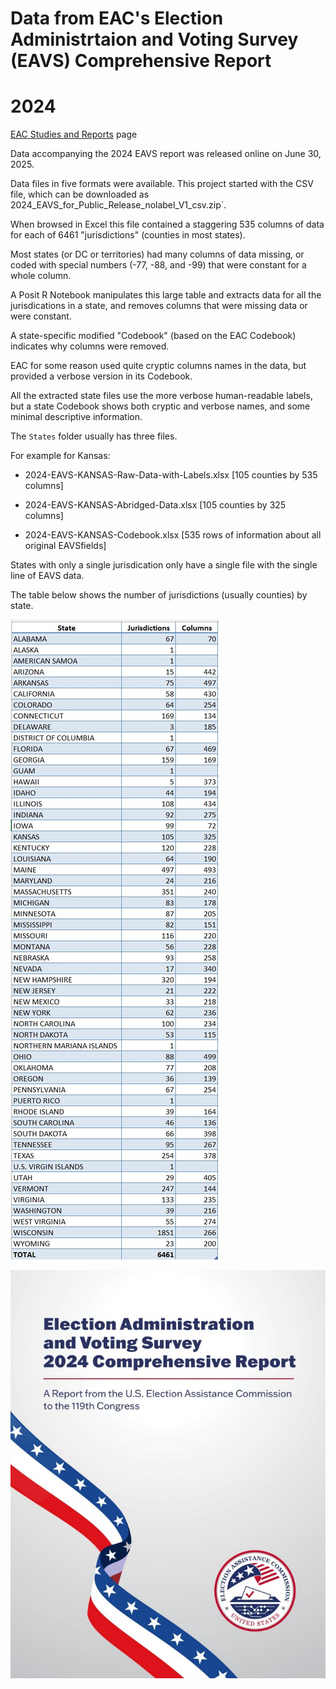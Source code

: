 # Data from EAC's Election Administrtaion and Voting Survey (EAVS) Comprehensive Report

# 2024

[EAC Studies and Reports](https://www.eac.gov/research-and-data/studies-and-reports) page

Data accompanying the 2024 EAVS report was released online on June 30, 2025.

Data files in five formats were available.  This project started with the CSV file, which can be downloaded as 2024_EAVS_for_Public_Release_nolabel_V1_csv.zip`.

When browsed in Excel this file contained a staggering 535 columns of data for each of 6461 "jurisdictions" (counties in most states).

Most states (or DC or territories) had many columns of data missing, or coded with special numbers (-77, -88, and -99) that were constant for a whole column.

A Posit R Notebook manipulates this large table and extracts data for all the jurisdications in a state, and removes columns that were missing data or were constant.

A state-specific modified "Codebook" (based on the EAC Codebook) indicates why columns were removed.

EAC for some reason used quite cryptic columns names in the data, but provided a verbose version in its Codebook.

All the extracted state files use the more verbose human-readable labels, but a state Codebook shows both cryptic and verbose names, and some minimal descriptive information.

The `States` folder usually has three files.

For example for Kansas:

* 2024-EAVS-KANSAS-Raw-Data-with-Labels.xlsx [105 counties by 535 columns]

* 2024-EAVS-KANSAS-Abridged-Data.xlsx [105 counties by 325 columns]

* 2024-EAVS-KANSAS-Codebook.xlsx [535 rows of information about all original EAVSfields]

States with only a single jurisdication only have a single file with the single line of EAVS data.

The table below shows the number of jurisdictions (usually counties) by state.

![Reduced Columns](2024/2024-EAVS-Jurisdictions-and-Reduced-Columns.jpg)

![Report](2024/2024-EAVS-Comprehensive-Report.jpg)


